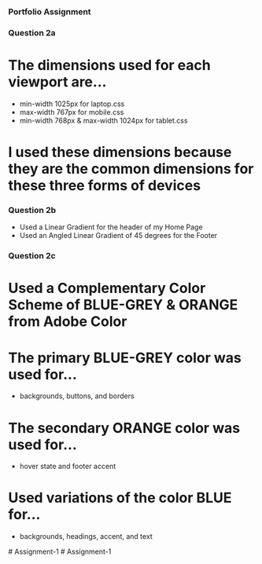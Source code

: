 ### Portfolio Assignment ###

### Question 2a
# The dimensions used for each viewport are...
- min-width 1025px for laptop.css
- max-width 767px for mobile.css
- min-width 768px & max-width 1024px for tablet.css 
# I used these dimensions because they are the common dimensions for these three forms of devices 

### Question 2b
- Used a Linear Gradient for the header of my Home Page 
- Used an Angled Linear Gradient of 45 degrees for the Footer 

### Question 2c
# Used a Complementary Color Scheme of BLUE-GREY & ORANGE from Adobe Color
# The primary BLUE-GREY color was used for...
- backgrounds, buttons, and borders
# The secondary ORANGE color was used for...
-  hover state and footer accent
# Used variations of the color BLUE for...
- backgrounds, headings, accent, and text

#   A s s i g n m e n t - 1  
 #   A s s i g n m e n t - 1  
 
